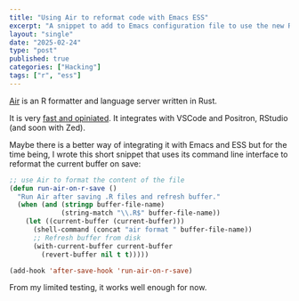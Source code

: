 ```yaml
---
title: "Using Air to reformat code with Emacs ESS"
excerpt: "A snippet to add to Emacs configuration file to use the new R code formatter Air"
layout: "single"
date: "2025-02-24"
type: "post"
published: true
categories: ["Hacking"]
tags: ["r", "ess"]
---
```


[Air](https://posit-dev.github.io/air/) is an R formatter and language server
written in Rust.

It is very [fast and opiniated](https://www.tidyverse.org/blog/2025/02/air/). It
integrates with VSCode and Positron, RStudio (and soon with Zed).

Maybe there is a better way of integrating it with Emacs and ESS but for the
time being, I wrote this short snippet that uses its command line interface to
reformat the current buffer on save:

```lisp
;; use Air to format the content of the file
(defun run-air-on-r-save ()
  "Run Air after saving .R files and refresh buffer."
  (when (and (stringp buffer-file-name)
             (string-match "\\.R$" buffer-file-name))
    (let ((current-buffer (current-buffer)))
      (shell-command (concat "air format " buffer-file-name))
      ;; Refresh buffer from disk
      (with-current-buffer current-buffer
        (revert-buffer nil t t)))))

(add-hook 'after-save-hook 'run-air-on-r-save)
```

From my limited testing, it works well enough for now. 